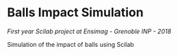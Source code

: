# Balls Impact Simulation
*First year Scilab project at Ensimag - Grenoble INP - 2018*

Simulation of the impact of balls using Scilab

